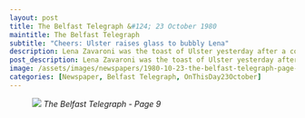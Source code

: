 ```yaml
---
layout: post
title: The Belfast Telegraph &#124; 23 October 1980
maintitle: The Belfast Telegraph
subtitle: "Cheers: Ulster raises glass to bubbly Lena"
description: Lena Zavaroni was the toast of Ulster yesterday after a cocktail was christened in honour of the Scots singer now touring the province.
post_description: Lena Zavaroni was the toast of Ulster yesterday after a cocktail was christened in honour of the Scots singer now touring the province.
image: /assets/images/newspapers/1980-10-23-the-belfast-telegraph-page-9.png
categories: [Newspaper, Belfast Telegraph, OnThisDay23October]
---
```


<figure class="fig3">
<a href="{{ page.image }}"><img src="{{ page.image }}" class="full-width zoom-in" /></a>
<cite>The Belfast Telegraph - Page 9</cite>
</figure>

